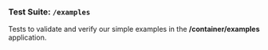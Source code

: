 ### Test Suite: `/examples`

Tests to validate and verify our simple examples in the **/container/examples** application.
